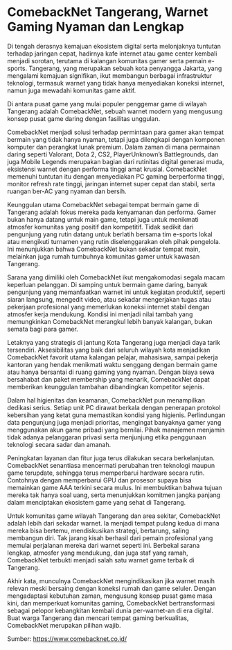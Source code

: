 # ComebackNet Tangerang, Warnet Gaming Nyaman dan Lengkap

Di tengah derasnya kemajuan ekosistem digital serta melonjaknya tuntutan terhadap jaringan cepat, hadirnya kafe internet atau game center kembali menjadi sorotan, terutama di kalangan komunitas gamer serta pemain e-sports. Tangerang, yang merupakan sebuah kota penyangga Jakarta, yang mengalami kemajuan signifikan, ikut membangun berbagai infrastruktur teknologi, termasuk warnet yang tidak hanya menyediakan koneksi internet, namun juga mewadahi komunitas game aktif.

Di antara pusat game yang mulai populer penggemar game di wilayah Tangerang adalah ComebackNet, sebuah warnet modern yang mengusung konsep pusat game daring dengan fasilitas unggulan.

ComebackNet menjadi solusi terhadap permintaan para gamer akan tempat bermain yang tidak hanya nyaman, tetapi juga dilengkapi dengan komponen komputer dan perangkat lunak premium. Dalam zaman di mana permainan daring seperti Valorant, Dota 2, CS2, PlayerUnknown’s Battlegrounds, dan juga Mobile Legends merupakan bagian dari rutinitas digital generasi muda, eksistensi warnet dengan performa tinggi amat krusial. ComebackNet memenuhi tuntutan itu dengan menyediakan PC gaming berperforma tinggi, monitor refresh rate tinggi, jaringan internet super cepat dan stabil, serta ruangan ber-AC yang nyaman dan bersih.

Keunggulan utama ComebackNet sebagai tempat bermain game di Tangerang adalah fokus mereka pada kenyamanan dan performa. Gamer bukan hanya datang untuk main game, tetapi juga untuk menikmati atmosfer komunitas yang positif dan kompetitif. Tidak sedikit dari pengunjung yang rutin datang untuk berlatih bersama tim e-sports lokal atau mengikuti turnamen yang rutin diselenggarakan oleh pihak pengelola. Ini menunjukkan bahwa ComebackNet bukan sekadar tempat main, melainkan juga rumah tumbuhnya komunitas gamer untuk kawasan Tangerang.

Sarana yang dimiliki oleh ComebackNet ikut mengakomodasi segala macam keperluan pelanggan. Di samping untuk bermain game daring, banyak pengunjung yang memanfaatkan warnet ini untuk kegiatan produktif, seperti siaran langsung, mengedit video, atau sekadar mengerjakan tugas atau pekerjaan profesional yang memerlukan koneksi internet stabil dengan atmosfer kerja mendukung. Kondisi ini menjadi nilai tambah yang memungkinkan ComebackNet merangkul lebih banyak kalangan, bukan semata bagi para gamer.

Letaknya yang strategis di jantung Kota Tangerang juga menjadi daya tarik tersendiri. Aksesibilitas yang baik dari seluruh wilayah kota menjadikan ComebackNet favorit utama kalangan pelajar, mahasiswa, sampai pekerja kantoran yang hendak menikmati waktu senggang dengan bermain game atau hanya bersantai di ruang gaming yang nyaman. Dengan biaya sewa bersahabat dan paket membership yang menarik, ComebackNet dapat memberikan keunggulan tambahan dibandingkan kompetitor sejenis.

Dalam hal higienitas dan keamanan, ComebackNet pun menampilkan dedikasi serius. Setiap unit PC dirawat berkala dengan penerapan protokol kebersihan yang ketat guna memastikan kondisi yang higienis. Perlindungan data pengunjung juga menjadi prioritas, mengingat banyaknya gamer yang menggunakan akun game pribadi yang bernilai. Pihak manajemen menjamin tidak adanya pelanggaran privasi serta menjunjung etika penggunaan teknologi secara sadar dan amanah.

Peningkatan layanan dan fitur juga terus dilakukan secara berkelanjutan. ComebackNet senantiasa mencermati perubahan tren teknologi maupun game terupdate, sehingga terus memperbarui hardware secara rutin. Contohnya dengan memperbarui GPU dan prosesor supaya bisa memainkan game AAA terkini secara mulus. Ini membuktikan bahwa tujuan mereka tak hanya soal uang, serta menunjukkan komitmen jangka panjang dalam menciptakan ekosistem game yang sehat di Tangerang.

Untuk komunitas game wilayah Tangerang dan area sekitar, ComebackNet adalah lebih dari sekadar warnet. Ia menjadi tempat pulang kedua di mana mereka bisa bertemu, mendiskusikan strategi, bertarung, saling membangun diri. Tak jarang kisah berhasil dari pemain profesional yang memulai perjalanan mereka dari warnet seperti ini. Berbekal sarana lengkap, atmosfer yang mendukung, dan juga staf yang ramah, ComebackNet terbukti menjadi salah satu warnet game terbaik di Tangerang.

Akhir kata, munculnya ComebackNet mengindikasikan jika warnet masih relevan meski bersaing dengan koneksi rumah dan game seluler. Dengan mengadaptasi kebutuhan zaman, mengusung konsep pusat game masa kini, dan memperkuat komunitas gaming, ComebackNet bertransformasi sebagai pelopor kebangkitan kembali dunia per-warnet-an di era digital. Buat warga Tangerang dan mencari tempat gaming berkualitas, ComebackNet merupakan pilihan wajib.

Sumber: https://www.comebacknet.co.id/
